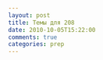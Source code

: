 ```yaml
---
layout: post
title: Темы для 208
date: 2010-10-05T15:22:00
comments: true
categories: prep
---
```


